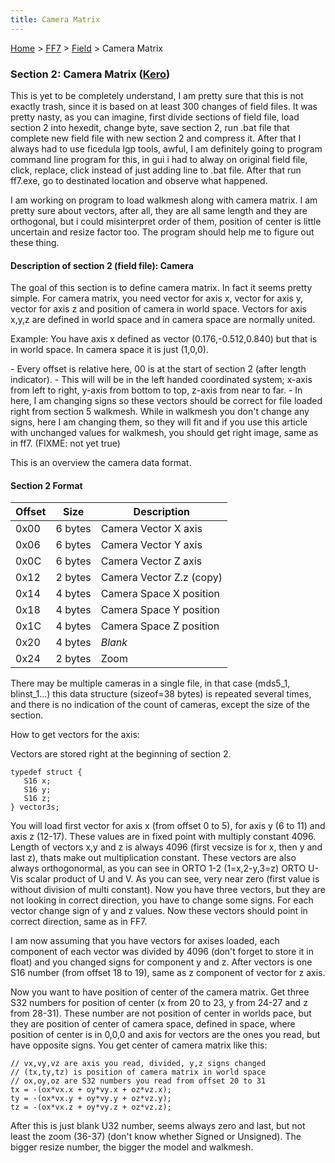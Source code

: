 ```yaml
---
title: Camera Matrix
---
```


[Home](../../Main%20Page.md.md) > [FF7](../../FF7.md) > [Field](../Field.md) > Camera Matrix

### Section 2: Camera Matrix ([Kero][])

This is yet to be completely understand, I am pretty sure that this is
not exactly trash, since it is based on at least 300 changes of field
files. It was pretty nasty, as you can imagine, first divide sections of
field file, load section 2 into hexedit, change byte, save section 2,
run .bat file that complete new field file with new section 2 and
compress it. After that I always had to use ficedula lgp tools, awful, I
am definitely going to program command line program for this, in gui i
had to alway on original field file, click, replace, click instead of
just adding line to .bat file. After that run ff7.exe, go to destinated
location and observe what happened.

I am working on program to load walkmesh along with camera matrix. I am
pretty sure about vectors, after all, they are all same length and they
are orthogonal, but i could misinterpret order of them, position of
center is little uncertain and resize factor too. The program should
help me to figure out these thing.

#### Description of section 2 (field file): Camera

The goal of this section is to define camera matrix. In fact it seems
pretty simple. For camera matrix, you need vector for axis x, vector for
axis y, vector for axis z and position of camera in world space. Vectors
for axis x,y,z are defined in world space and in camera space are
normally united.

Example: You have axis x defined as vector (0.176,-0.512,0.840) but that
is in world space. In camera space it is just (1,0,0).

\- Every offset is relative here, 00 is at the start of section 2 (after
length indicator). - This will will be in the left handed coordinated
system; x-axis from left to right, y-axis from bottom to top, z-axis
from near to far. - In here, I am changing signs so these vectors should
be correct for file loaded right from section 5 walkmesh. While in
walkmesh you don't change any signs, here I am changing them, so they
will fit and if you use this article with unchanged values for walkmesh,
you should get right image, same as in ff7. (FIXME: not yet true)

This is an overview the camera data format.

#### Section 2 Format

| Offset | Size    | Description              |
|--------|---------|--------------------------|
| 0x00   | 6 bytes | Camera Vector X axis     |
| 0x06   | 6 bytes | Camera Vector Y axis     |
| 0x0C   | 6 bytes | Camera Vector Z axis     |
| 0x12   | 2 bytes | Camera Vector Z.z (copy) |
| 0x14   | 4 bytes | Camera Space X position  |
| 0x18   | 4 bytes | Camera Space Y position  |
| 0x1C   | 4 bytes | Camera Space Z position  |
| 0x20   | 4 bytes | *Blank*                  |
| 0x24   | 2 bytes | Zoom                     |

There may be multiple cameras in a single file, in that case (mds5\_1,
blinst\_1...) this data structure (sizeof=38 bytes) is repeated several
times, and there is no indication of the count of cameras, except the
size of the section.

How to get vectors for the axis:

Vectors are stored right at the beginning of section 2.

`typedef struct {`  
`   S16 x;`  
`   S16 y;`  
`   S16 z;`  
`} vector3s;`

You will load first vector for axis x (from offset 0 to 5), for axis y
(6 to 11) and axis z (12-17). These values are in fixed point with
multiply constant 4096. Length of vectors x,y and z is always 4096
(first vecsize is for x, then y and last z), thats make out
multiplication constant. These vectors are also always orthogonormal, as
you can see in ORTO 1-2 (1=x,2-y,3=z) ORTO U-Vis scalar product of U and
V. As you can see, very near zero (first value is without division of
multi constant). Now you have three vectors, but they are not looking in
correct direction, you have to change some signs. For each vector change
sign of y and z values. Now these vectors should point in correct
direction, same as in FF7.

I am now assuming that you have vectors for axises loaded, each
component of each vector was divided by 4096 (don't forget to store it
in float) and you changed signs for component y and z. After vectors is
one S16 number (from offset 18 to 19), same as z component of vector for
z axis.

Now you want to have position of center of the camera matrix. Get three
S32 numbers for position of center (x from 20 to 23, y from 24-27 and z
from 28-31). These number are not position of center in worlds pace, but
they are position of center of camera space, defined in space, where
position of center is in 0,0,0 and axis for vectors are the ones you
read, but have opposite signs. You get center of camera matrix like
this:

`// vx,vy,vz are axis you read, divided, y,z signs changed`  
`// (tx,ty,tz) is position of camera matrix in world space`  
`// ox,oy,oz are S32 numbers you read from offset 20 to 31`  
`tx = -(ox*vx.x + oy*vy.x + oz*vz.x);`  
`ty = -(ox*vx.y + oy*vy.y + oz*vz.y);`  
`tz = -(ox*vx.z + oy*vy.z + oz*vz.z);`

After this is just blank U32 number, seems always zero and last, but not
least the zoom (36-37) (don't know whether Signed or Unsigned). The
bigger resize number, the bigger the model and walkmesh.

  [Kero]: ../../User:Kero.md "wikilink"
